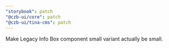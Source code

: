 ```yaml
---
"storybook": patch
"@czb-ui/core": patch
"@czb-ui/tina-cms": patch
---
```


Make Legacy Info Box component small variant actually be small.
